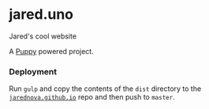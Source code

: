 # jared.uno
Jared&#39;s cool website

A [Puppy](https://github.com/Upstatement/generator-puppy) powered project.

### Deployment
Run `gulp` and copy the contents of the `dist` directory to the [`jarednova.github.io`](https://github.com/jarednova/jarednova.github.io) repo and then push to `master`. 